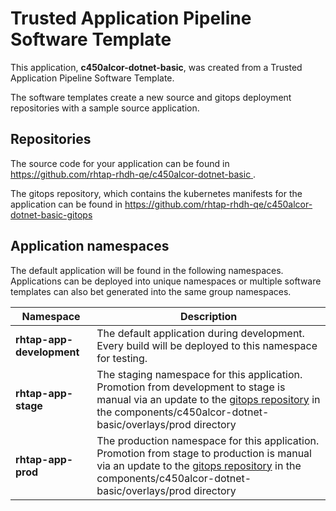 # Trusted Application Pipeline Software Template

This application, **c450alcor-dotnet-basic**, was created from a Trusted Application Pipeline Software Template.

The software templates create a new source and gitops deployment repositories with a sample source application. 

## Repositories

The source code for your application can be found in [https://github.com/rhtap-rhdh-qe/c450alcor-dotnet-basic ](https://github.com/rhtap-rhdh-qe/c450alcor-dotnet-basic ).
 
The gitops repository, which contains the kubernetes manifests for the application can be found in 
[https://github.com/rhtap-rhdh-qe/c450alcor-dotnet-basic-gitops ](https://github.com/rhtap-rhdh-qe/c450alcor-dotnet-basic-gitops ) 

## Application namespaces 

The default application will be found in the following namespaces. Applications can be deployed into unique namespaces or multiple software templates can also bet generated into the same group namespaces.  

|  Namespace   |  Description   |  
| -------- | -------- |   
| **rhtap-app-development** | The default application during development. Every build will be deployed to this namespace for testing. | 
| **rhtap-app-stage** | The staging namespace for this application. Promotion from development to stage is manual via an update to the [gitops repository](https://github.com/rhtap-rhdh-qe/c450alcor-dotnet-basic-gitops ) in the components/c450alcor-dotnet-basic/overlays/prod directory |  
| **rhtap-app-prod** | The production namespace for this application. Promotion from stage to production is manual via an update to the [gitops repository](https://github.com/rhtap-rhdh-qe/c450alcor-dotnet-basic-gitops ) in the components/c450alcor-dotnet-basic/overlays/prod directory | 
